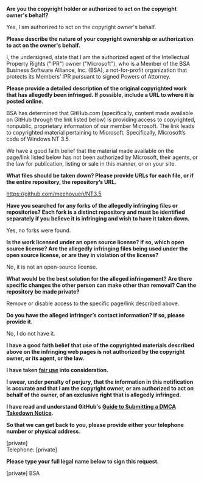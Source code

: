 **Are you the copyright holder or authorized to act on the copyright owner's behalf?**  
  
Yes, I am authorized to act on the copyright owner's behalf.  
  
**Please describe the nature of your copyright ownership or authorization to act on the owner's behalf.**  
  
I, the undersigned, state that I am the authorized agent of the Intellectual Property Rights ("IPR") owner ("Microsoft"), who is a Member of the BSA Business Software Alliance, Inc. (BSA), a not-for-profit organization that protects its Members’ IPR pursuant to signed Powers of Attorney.  
  
**Please provide a detailed description of the original copyrighted work that has allegedly been infringed. If possible, include a URL to where it is posted online.**  
  
BSA has determined that GitHub.com (specifically, content made available on GitHub through the link listed below) is providing access to copyrighted, nonpublic, proprietary information of our member Microsoft. The link leads to copyrighted material pertaining to Microsoft. Specifically, Microsoft’s code of Windows NT 3.5.  
  
We have a good faith belief that the material made available on the page/link listed below has not been authorized by Microsoft, their agents, or the law for publication, listing or sale in this manner, or on your site.  
  
**What files should be taken down? Please provide URLs for each file, or if the entire repository, the repository’s URL.**  
  
https://github.com/meehoyuen/NT3.5  
  
**Have you searched for any forks of the allegedly infringing files or repositories? Each fork is a distinct repository and must be identified separately if you believe it is infringing and wish to have it taken down.**  
  
Yes, no forks were found.  
  
**Is the work licensed under an open source license? If so, which open source license? Are the allegedly infringing files being used under the open source license, or are they in violation of the license?**  
  
No, it is not an open-source license.  
  
**What would be the best solution for the alleged infringement? Are there specific changes the other person can make other than removal? Can the repository be made private?**  
  
Remove or disable access to the specific page/link described above.  
  
**Do you have the alleged infringer’s contact information? If so, please provide it.**  
  
No, I do not have it.  
  
**I have a good faith belief that use of the copyrighted materials described above on the infringing web pages is not authorized by the copyright owner, or its agent, or the law.**  
  
**I have taken <a href="https://www.lumendatabase.org/topics/22">fair use</a> into consideration.**  
  
**I swear, under penalty of perjury, that the information in this notification is accurate and that I am the copyright owner, or am authorized to act on behalf of the owner, of an exclusive right that is allegedly infringed.**  
  
**I have read and understand GitHub's <a href="https://docs.github.com/articles/guide-to-submitting-a-dmca-takedown-notice/">Guide to Submitting a DMCA Takedown Notice</a>.**  
  
**So that we can get back to you, please provide either your telephone number or physical address.**  
  
[private]  
Telephone: [private]  
  
**Please type your full legal name below to sign this request.**  
  
[private] BSA  
